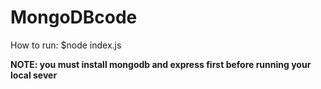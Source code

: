 # MongoDBcode

How to run:
  $node index.js
  
 
**NOTE: you must install mongodb and express first before running your local sever**
